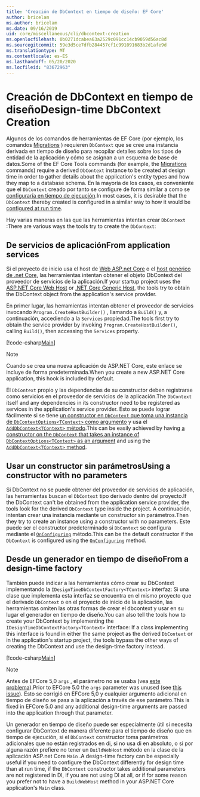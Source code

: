 ```yaml
---
title: 'Creación de DbContext en tiempo de diseño: EF Core'
author: bricelam
ms.author: bricelam
ms.date: 09/16/2019
uid: core/miscellaneous/cli/dbcontext-creation
ms.openlocfilehash: 0b0271dcabea63a2529c091cc14cb9059d56ac8d
ms.sourcegitcommit: 59e3d5ce7dfb284457cf1c991091683b2d1afe9d
ms.translationtype: MT
ms.contentlocale: es-ES
ms.lasthandoff: 05/20/2020
ms.locfileid: "83672963"
---
```

# <a name="design-time-dbcontext-creation"></a><span data-ttu-id="365ee-102">Creación de DbContext en tiempo de diseño</span><span class="sxs-lookup"><span data-stu-id="365ee-102">Design-time DbContext Creation</span></span>

<span data-ttu-id="365ee-103">Algunos de los comandos de herramientas de EF Core (por ejemplo, los comandos [Migrations][1] ) requieren `DbContext` que se cree una instancia derivada en tiempo de diseño para recopilar detalles sobre los tipos de entidad de la aplicación y cómo se asignan a un esquema de base de datos.</span><span class="sxs-lookup"><span data-stu-id="365ee-103">Some of the EF Core Tools commands (for example, the [Migrations][1] commands) require a derived `DbContext` instance to be created at design time in order to gather details about the application's entity types and how they map to a database schema.</span></span> <span data-ttu-id="365ee-104">En la mayoría de los casos, es conveniente que el `DbContext` creado por tanto se configure de forma similar a como se [configuraría en tiempo de ejecución][2].</span><span class="sxs-lookup"><span data-stu-id="365ee-104">In most cases, it is desirable that the `DbContext` thereby created is configured in a similar way to how it would be [configured at run time][2].</span></span>

<span data-ttu-id="365ee-105">Hay varias maneras en las que las herramientas intentan crear `DbContext` :</span><span class="sxs-lookup"><span data-stu-id="365ee-105">There are various ways the tools try to create the `DbContext`:</span></span>

## <a name="from-application-services"></a><span data-ttu-id="365ee-106">De servicios de aplicación</span><span class="sxs-lookup"><span data-stu-id="365ee-106">From application services</span></span>

<span data-ttu-id="365ee-107">Si el proyecto de inicio usa el host de [Web ASP.net Core][3] o el [host genérico de .net Core][4], las herramientas intentan obtener el objeto DbContext del proveedor de servicios de la aplicación.</span><span class="sxs-lookup"><span data-stu-id="365ee-107">If your startup project uses the [ASP.NET Core Web Host][3] or [.NET Core Generic Host][4], the tools try to obtain the DbContext object from the application's service provider.</span></span>

<span data-ttu-id="365ee-108">En primer lugar, las herramientas intentan obtener el proveedor de servicios invocando `Program.CreateHostBuilder()` , llamando a `Build()` y, a continuación, accediendo a la `Services` propiedad.</span><span class="sxs-lookup"><span data-stu-id="365ee-108">The tools first try to obtain the service provider by invoking `Program.CreateHostBuilder()`, calling `Build()`, then accessing the `Services` property.</span></span>

[!code-csharp[Main](../../../../samples/core/Miscellaneous/CommandLine/ApplicationService.cs)]

> [!NOTE]
> <span data-ttu-id="365ee-109">Cuando se crea una nueva aplicación de ASP.NET Core, este enlace se incluye de forma predeterminada.</span><span class="sxs-lookup"><span data-stu-id="365ee-109">When you create a new ASP.NET Core application, this hook is included by default.</span></span>

<span data-ttu-id="365ee-110">El `DbContext` propio y las dependencias de su constructor deben registrarse como servicios en el proveedor de servicios de la aplicación.</span><span class="sxs-lookup"><span data-stu-id="365ee-110">The `DbContext` itself and any dependencies in its constructor need to be registered as services in the application's service provider.</span></span> <span data-ttu-id="365ee-111">Esto se puede lograr fácilmente si se tiene [un constructor en `DbContext` que toma una instancia de `DbContextOptions<TContext>` como argumento][5] y usa el [ `AddDbContext<TContext>` método][6].</span><span class="sxs-lookup"><span data-stu-id="365ee-111">This can be easily achieved by having [a constructor on the `DbContext` that takes an instance of `DbContextOptions<TContext>` as an argument][5] and using the [`AddDbContext<TContext>` method][6].</span></span>

## <a name="using-a-constructor-with-no-parameters"></a><span data-ttu-id="365ee-112">Usar un constructor sin parámetros</span><span class="sxs-lookup"><span data-stu-id="365ee-112">Using a constructor with no parameters</span></span>

<span data-ttu-id="365ee-113">Si DbContext no se puede obtener del proveedor de servicios de aplicación, las herramientas buscan el `DbContext` tipo derivado dentro del proyecto.</span><span class="sxs-lookup"><span data-stu-id="365ee-113">If the DbContext can't be obtained from the application service provider, the tools look for the derived `DbContext` type inside the project.</span></span> <span data-ttu-id="365ee-114">A continuación, intentan crear una instancia mediante un constructor sin parámetros.</span><span class="sxs-lookup"><span data-stu-id="365ee-114">Then they try to create an instance using a constructor with no parameters.</span></span> <span data-ttu-id="365ee-115">Este puede ser el constructor predeterminado si `DbContext` se configura mediante el [`OnConfiguring`][7] método.</span><span class="sxs-lookup"><span data-stu-id="365ee-115">This can be the default constructor if the `DbContext` is configured using the [`OnConfiguring`][7] method.</span></span>

## <a name="from-a-design-time-factory"></a><span data-ttu-id="365ee-116">Desde un generador en tiempo de diseño</span><span class="sxs-lookup"><span data-stu-id="365ee-116">From a design-time factory</span></span>

<span data-ttu-id="365ee-117">También puede indicar a las herramientas cómo crear su DbContext implementando la `IDesignTimeDbContextFactory<TContext>` interfaz: Si una clase que implementa esta interfaz se encuentra en el mismo proyecto que el derivado `DbContext` o en el proyecto de inicio de la aplicación, las herramientas omiten las otras formas de crear el dbcontext y usar en su lugar el generador en tiempo de diseño.</span><span class="sxs-lookup"><span data-stu-id="365ee-117">You can also tell the tools how to create your DbContext by implementing the `IDesignTimeDbContextFactory<TContext>` interface: If a class implementing this interface is found in either the same project as the derived `DbContext` or in the application's startup project, the tools bypass the other ways of creating the DbContext and use the design-time factory instead.</span></span>

[!code-csharp[Main](../../../../samples/core/Miscellaneous/CommandLine/BloggingContextFactory.cs)]

> [!NOTE]
> <span data-ttu-id="365ee-118">Antes de EFCore 5,0 `args` , el parámetro no se usaba (vea [este problema][8]).</span><span class="sxs-lookup"><span data-stu-id="365ee-118">Prior to EFCore 5.0 the `args` parameter was unused (see [this issue][8]).</span></span>
> <span data-ttu-id="365ee-119">Esto se corrigió en EFCore 5,0 y cualquier argumento adicional en tiempo de diseño se pasa a la aplicación a través de ese parámetro.</span><span class="sxs-lookup"><span data-stu-id="365ee-119">This is fixed in EFCore 5.0 and any additional design-time arguments are passed into the application through that parameter.</span></span>

<span data-ttu-id="365ee-120">Un generador en tiempo de diseño puede ser especialmente útil si necesita configurar DbContext de manera diferente para el tiempo de diseño que en tiempo de ejecución, si el `DbContext` constructor toma parámetros adicionales que no están registrados en di, si no usa di en absoluto, o si por alguna razón prefiere no tener un `BuildWebHost` método en la clase de la aplicación ASP.net Core `Main` .</span><span class="sxs-lookup"><span data-stu-id="365ee-120">A design-time factory can be especially useful if you need to configure the DbContext differently for design time than at run time, if the `DbContext` constructor takes additional parameters are not registered in DI, if you are not using DI at all, or if for some reason you prefer not to have a `BuildWebHost` method in your ASP.NET Core application's `Main` class.</span></span>

  [1]: xref:core/managing-schemas/migrations/index
  [2]: xref:core/miscellaneous/configuring-dbcontext
  [3]: /aspnet/core/fundamentals/host/web-host
  [4]: /aspnet/core/fundamentals/host/generic-host
  [5]: xref:core/miscellaneous/configuring-dbcontext#constructor-argument
  [6]: xref:core/miscellaneous/configuring-dbcontext#using-dbcontext-with-dependency-injection
  [7]: xref:core/miscellaneous/configuring-dbcontext#onconfiguring
  [8]: https://github.com/aspnet/EntityFrameworkCore/issues/8332
